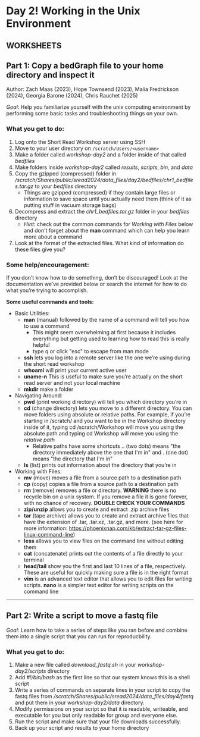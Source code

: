 # Day 2! Working in the Unix Environment

## WORKSHEETS
## Part 1: Copy a bedGraph file to your home directory and inspect it
Author: Zach Maas (2023), Hope Townsend (2023), Malia Fredrickson (2024), Georgia Barone (2024), Chris Rauchet (2025)

*Goal*: Help you familiarize yourself with the unix computing environment by performing some basic tasks and troubleshooting things on your own.

### What you get to do:
1. Log onto the Short Read Workshop server using SSH
2. Move to your user directory on `/scratch/Users/<username>`
3. Make a folder called *workshop-day2* and a folder inside of that called *bedfiles*
4. Make folders inside *workshop-day2* called *results*, *scripts*, *bin*, and *data*
5. Copy the gzipped (compressed) folder in */scratch/Shares/public/sread2024/data_files/day2/bedfiles/chr1_bedfiles.tar.gz* to your *bedfiles* directory
   	- Things are gzipped (compressed) if they contain large files or information to save space until you actually need them (think of it as putting stuff in vacuum storage bags)
7. Decompress and extract the *chr1_bedfiles.tar.gz* folder in your *bedfiles* directory
   	- *Hint*: check out the common commands for *Working with Files* below and don't forget about the **man** command which can help you learn more about a command
9. Look at the format of the extracted files. What kind of information do these files give you?

### Some help/encouragement:
If you don’t know how to do something, don’t be discouraged! Look at the documentation  we’ve provided below or search the internet for how to do what you’re trying to accomplish. 

**Some useful commands and tools:**
- Basic Utilities:
	- **man** (manual) followed by the name of a command will tell you how to use a  command
 		- This might seem overwhelming at first because it includes everything but getting used to learning how to read this is really helpful
  		- type q or click "esc" to escape from man mode
	- **ssh** lets you log into a remote server like the one we’re using during the short  read workshop 
	- **whoami** will print your current active user
	- **uname-n** This is useful to  make sure you’re actually on the short read server and not your local machine
   	- **mkdir** make a folder
- Navigating Around:
	- **pwd**  (print working directory) will tell you which directory you’re in 
	- **cd** (change directory) lets you move to a different directory. You can move folders using absolute or relative paths. For example, if  you’re starting in /scratch/ and you want to be in the Workshop directory inside of it, typing cd /scratch/Workshop will move you using  the absolute path and typing cd Workshop will move you using the *relative path* 
		- Relative paths have some shortcuts .. (two dots) means "the directory immediately above the one that I'm in" and . (one dot) means "the directory that I'm in"
	- **ls** (list) prints out information about the directory that you’re in 
- Working with Files:
	- **mv** (move) moves a file from a source path to a destination path 
	- **cp** (copy) copies a file from a source path to a destination path 
	- **rm** (remove) removes a file or directory. **WARNING** there is no recycle bin on a  unix system. If you remove a file it is gone forever, with no chance of recovery. **DOUBLE CHECK YOUR COMMANDS**
	- **zip/unzip** allows you to create and extract .zip archive files 
	- **tar** (tape archive) allows you to create and extract archive files that have the  extension of .tar, .tar.xz, .tar.gz, and more. (see here for more information: https://phoenixnap.com/kb/extract-tar-gz-files-linux-command-line)  
	- **less** allows you to view files on the command line without editing them
	- **cat** (concatenate) prints out the contents of a file directly to your terminal
	- **head/tail** show you the first and last 10 lines of a file, respectively. These are  useful for quickly making sure a file is in the right format 
	- **vim** is an advanced text editor that allows you to edit files for writing scripts. **nano** is a simpler text editor for writing scripts on the command line 

-------------------------------------------------------------------------
## Part 2: Write a script to move a fastq file

*Goal*: Learn how to take a series of steps like you ran before and combine them into a single script that you can run for reproducbility.

### What you get to do:
1. Make a new file called *download_fastq.sh* in your *workshop-day2/scripts* directory
2. Add *#!/bin/bash* as the first line so that our system knows this is a shell script
3. Write a series of commands on separate lines in your script to copy the fastq files from */scratch/Shares/public/sread2024/data_files/day4/fastq* and put them in your *workshop-day2/data* directory.
4. Modify permissions on your script so that it is readable, writeable, and executable for you but only readable for group and everyone else.
5. Run the script and make sure that your file downloads successfully.
6. Back up your script and results to your home directory
